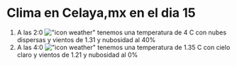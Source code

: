 # Clima en Celaya,mx en el dia 15

1. A las 2:0 !["icon weather"](http://openweathermap.org/img/w/03n.png) tenemos una temperatura de 4 C con nubes dispersas y  vientos de 1.31 y nubosidad al 40%
1. A las 4:0 !["icon weather"](http://openweathermap.org/img/w/01n.png) tenemos una temperatura de 1.35 C con cielo claro y  vientos de 1.21 y nubosidad al 0%
